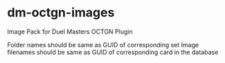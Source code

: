 # dm-octgn-images
Image Pack for Duel Masters OCTGN Plugin

Folder names should be same as GUID of corresponding set
Image filenames should be same as GUID of corresponding card in the database

